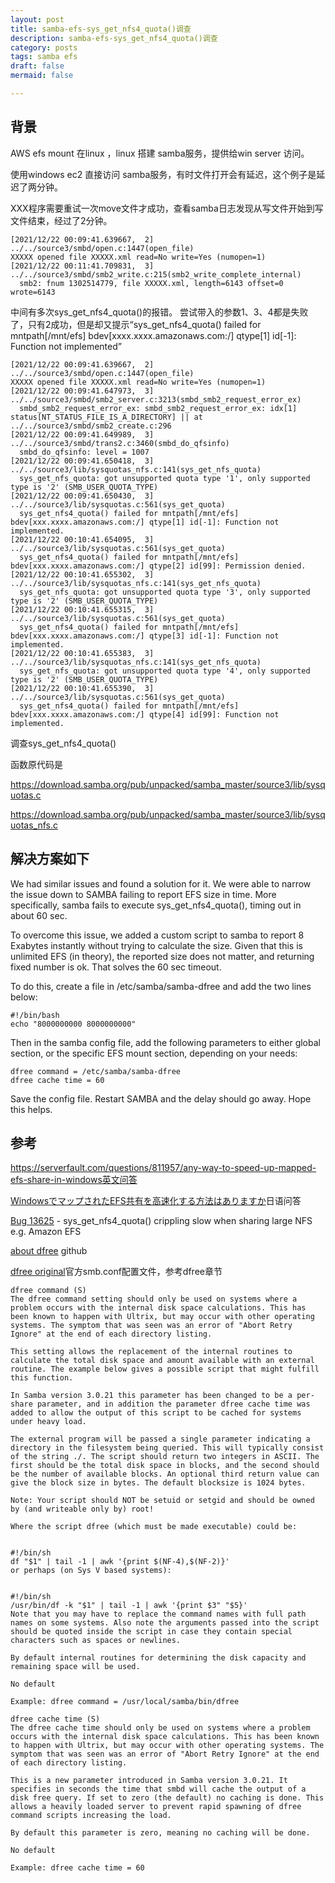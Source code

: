 ```yaml
---
layout: post
title: samba-efs-sys_get_nfs4_quota()调查
description: samba-efs-sys_get_nfs4_quota()调查
category: posts
tags: samba efs 
draft: false
mermaid: false

---
```

## 背景
AWS efs mount 在linux ，linux 搭建 samba服务，提供给win server 访问。

使用windows ec2 直接访问 samba服务，有时文件打开会有延迟，这个例子是延迟了两分钟。

XXX程序需要重试一次move文件才成功，查看samba日志发现从写文件开始到写文件结束，经过了2分钟。

```
[2021/12/22 00:09:41.639667,  2] ../../source3/smbd/open.c:1447(open_file)
XXXXX opened file XXXXX.xml read=No write=Yes (numopen=1)
[2021/12/22 00:11:41.709831,  3] ../../source3/smbd/smb2_write.c:215(smb2_write_complete_internal)
  smb2: fnum 1302514779, file XXXXX.xml, length=6143 offset=0 wrote=6143
```

中间有多次sys_get_nfs4_quota()的报错。 尝试带入的参数1、3、4都是失败了，只有2成功，但是却又提示“sys_get_nfs4_quota() failed for mntpath[/mnt/efs] bdev[xxxx.xxxx.amazonaws.com:/] qtype[1] id[-1]: Function not implemented”

```
[2021/12/22 00:09:41.639667,  2] ../../source3/smbd/open.c:1447(open_file)
XXXXX opened file XXXXX.xml read=No write=Yes (numopen=1)
[2021/12/22 00:09:41.647973,  3] ../../source3/smbd/smb2_server.c:3213(smbd_smb2_request_error_ex)
  smbd_smb2_request_error_ex: smbd_smb2_request_error_ex: idx[1] status[NT_STATUS_FILE_IS_A_DIRECTORY] || at ../../source3/smbd/smb2_create.c:296
[2021/12/22 00:09:41.649989,  3] ../../source3/smbd/trans2.c:3460(smbd_do_qfsinfo)
  smbd_do_qfsinfo: level = 1007
[2021/12/22 00:09:41.650418,  3] ../../source3/lib/sysquotas_nfs.c:141(sys_get_nfs_quota)
  sys_get_nfs_quota: got unsupported quota type '1', only supported type is '2' (SMB_USER_QUOTA_TYPE)
[2021/12/22 00:09:41.650430,  3] ../../source3/lib/sysquotas.c:561(sys_get_quota)
  sys_get_nfs4_quota() failed for mntpath[/mnt/efs] bdev[xxx.xxxx.amazonaws.com:/] qtype[1] id[-1]: Function not implemented.
[2021/12/22 00:10:41.654095,  3] ../../source3/lib/sysquotas.c:561(sys_get_quota)
  sys_get_nfs4_quota() failed for mntpath[/mnt/efs] bdev[xxx.xxxx.amazonaws.com:/] qtype[2] id[99]: Permission denied.
[2021/12/22 00:10:41.655302,  3] ../../source3/lib/sysquotas_nfs.c:141(sys_get_nfs_quota)
  sys_get_nfs_quota: got unsupported quota type '3', only supported type is '2' (SMB_USER_QUOTA_TYPE)
[2021/12/22 00:10:41.655315,  3] ../../source3/lib/sysquotas.c:561(sys_get_quota)
  sys_get_nfs4_quota() failed for mntpath[/mnt/efs] bdev[xxx.xxxx.amazonaws.com:/] qtype[3] id[-1]: Function not implemented.
[2021/12/22 00:10:41.655383,  3] ../../source3/lib/sysquotas_nfs.c:141(sys_get_nfs_quota)
  sys_get_nfs_quota: got unsupported quota type '4', only supported type is '2' (SMB_USER_QUOTA_TYPE)
[2021/12/22 00:10:41.655390,  3] ../../source3/lib/sysquotas.c:561(sys_get_quota)
  sys_get_nfs4_quota() failed for mntpath[/mnt/efs] bdev[xxx.xxxx.amazonaws.com:/] qtype[4] id[99]: Function not implemented.
```

调查sys_get_nfs4_quota()

函数原代码是

https://download.samba.org/pub/unpacked/samba_master/source3/lib/sysquotas.c

https://download.samba.org/pub/unpacked/samba_master/source3/lib/sysquotas_nfs.c



## 解决方案如下

We had similar issues and found a solution for it. We were able to narrow the issue down to SAMBA failing to report EFS size in time. More specifically, samba fails to execute sys_get_nfs4_quota(), timing out in about 60 sec.

To overcome this issue, we added a custom script to samba to report 8 Exabytes instantly without trying to calculate the size. Given that this is unlimited EFS (in theory), the reported size does not matter, and returning fixed number is ok. That solves the 60 sec timeout.

To do this, create a file in /etc/samba/samba-dfree and add the two lines below:

```
#!/bin/bash
echo "8000000000 8000000000"
```

Then in the samba config file, add the following parameters to either global section, or the specific EFS mount section, depending on your needs:

```
dfree command = /etc/samba/samba-dfree
dfree cache time = 60
```

Save the config file. Restart SAMBA and the delay should go away. Hope this helps.

## 参考

https://serverfault.com/questions/811957/any-way-to-speed-up-mapped-efs-share-in-windows英文问答

[WindowsでマップされたEFS共有を高速化する方法はありますか](https://www.webdevqa.jp.net/ja/windows/windows%E3%81%A7%E3%83%9E%E3%83%83%E3%83%97%E3%81%95%E3%82%8C%E3%81%9Fefs%E5%85%B1%E6%9C%89%E3%82%92%E9%AB%98%E9%80%9F%E5%8C%96%E3%81%99%E3%82%8B%E6%96%B9%E6%B3%95%E3%81%AF%E3%81%82%E3%82%8A%E3%81%BE%E3%81%99%E3%81%8B%EF%BC%9F/960035193/)日语问答

 [Bug 13625](https://bugzilla.samba.org/show_bug.cgi?id=13625) - sys_get_nfs4_quota() crippling slow when sharing large NFS e.g. Amazon EFS 

[about dfree](https://github.com/int128/samba-dfree/blob/master/README.md)  github

[dfree original](https://www.samba.org/samba/docs/current/man-html/smb.conf.5.html)官方smb.conf配置文件，参考dfree章节

```
dfree command (S)
The dfree command setting should only be used on systems where a problem occurs with the internal disk space calculations. This has been known to happen with Ultrix, but may occur with other operating systems. The symptom that was seen was an error of "Abort Retry Ignore" at the end of each directory listing.

This setting allows the replacement of the internal routines to calculate the total disk space and amount available with an external routine. The example below gives a possible script that might fulfill this function.

In Samba version 3.0.21 this parameter has been changed to be a per-share parameter, and in addition the parameter dfree cache time was added to allow the output of this script to be cached for systems under heavy load.

The external program will be passed a single parameter indicating a directory in the filesystem being queried. This will typically consist of the string ./. The script should return two integers in ASCII. The first should be the total disk space in blocks, and the second should be the number of available blocks. An optional third return value can give the block size in bytes. The default blocksize is 1024 bytes.

Note: Your script should NOT be setuid or setgid and should be owned by (and writeable only by) root!

Where the script dfree (which must be made executable) could be:

 
#!/bin/sh
df "$1" | tail -1 | awk '{print $(NF-4),$(NF-2)}'
or perhaps (on Sys V based systems):

 
#!/bin/sh
/usr/bin/df -k "$1" | tail -1 | awk '{print $3" "$5}'
Note that you may have to replace the command names with full path names on some systems. Also note the arguments passed into the script should be quoted inside the script in case they contain special characters such as spaces or newlines.

By default internal routines for determining the disk capacity and remaining space will be used.

No default

Example: dfree command = /usr/local/samba/bin/dfree
```

```
dfree cache time (S)
The dfree cache time should only be used on systems where a problem occurs with the internal disk space calculations. This has been known to happen with Ultrix, but may occur with other operating systems. The symptom that was seen was an error of "Abort Retry Ignore" at the end of each directory listing.

This is a new parameter introduced in Samba version 3.0.21. It specifies in seconds the time that smbd will cache the output of a disk free query. If set to zero (the default) no caching is done. This allows a heavily loaded server to prevent rapid spawning of dfree command scripts increasing the load.

By default this parameter is zero, meaning no caching will be done.

No default

Example: dfree cache time = 60
```

